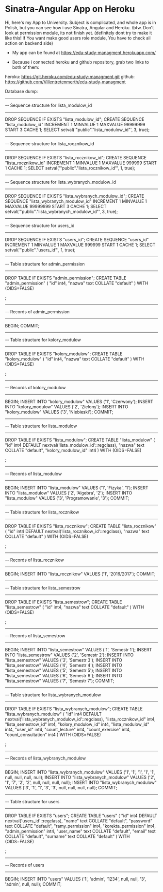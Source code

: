 # Sinatra-Angular App on Heroku

Hi, here's my App to University. Subject is complicated, and whole app is in Polish, but you can see how i use Sinatra, Angular and Heroku.
\btw. Don't look at permission module, its not finish yet. (definitely dont try to make it like this! If You want make good users role module, You have to check all action on backend side)

* My app can be found at https://edu-study-managment.herokuapp.com/

* Because i connected heroku and github repository, grab two links to both of them:

heroku: https://git.heroku.com/edu-study-managment.git 
github: https://github.com/Villentretenmerth/edu-study-managment

Database dump: 

-- ----------------------------
-- Sequence structure for lista_modulow_id
-- ----------------------------
DROP SEQUENCE IF EXISTS "lista_modulow_id";
CREATE SEQUENCE "lista_modulow_id"
 INCREMENT 1
 MINVALUE 1
 MAXVALUE 99999999
 START 3
 CACHE 1;
SELECT setval('"public"."lista_modulow_id"', 3, true);

-- ----------------------------
-- Sequence structure for lista_rocznikow_id
-- ----------------------------
DROP SEQUENCE IF EXISTS "lista_rocznikow_id";
CREATE SEQUENCE "lista_rocznikow_id"
 INCREMENT 1
 MINVALUE 1
 MAXVALUE 999999
 START 1
 CACHE 1;
SELECT setval('"public"."lista_rocznikow_id"', 1, true);

-- ----------------------------
-- Sequence structure for lista_wybranych_modulow_id
-- ----------------------------
DROP SEQUENCE IF EXISTS "lista_wybranych_modulow_id";
CREATE SEQUENCE "lista_wybranych_modulow_id"
 INCREMENT 1
 MINVALUE 1
 MAXVALUE 99999999
 START 3
 CACHE 1;
SELECT setval('"public"."lista_wybranych_modulow_id"', 3, true);

-- ----------------------------
-- Sequence structure for users_id
-- ----------------------------
DROP SEQUENCE IF EXISTS "users_id";
CREATE SEQUENCE "users_id"
 INCREMENT 1
 MINVALUE 1
 MAXVALUE 999999
 START 1
 CACHE 1;
SELECT setval('"public"."users_id"', 1, true);

-- ----------------------------
-- Table structure for admin_permission
-- ----------------------------
DROP TABLE IF EXISTS "admin_permission";
CREATE TABLE "admin_permission" (
"id" int4,
"nazwa" text COLLATE "default"
)
WITH (OIDS=FALSE)

;

-- ----------------------------
-- Records of admin_permission
-- ----------------------------
BEGIN;
COMMIT;

-- ----------------------------
-- Table structure for kolory_modulow
-- ----------------------------
DROP TABLE IF EXISTS "kolory_modulow";
CREATE TABLE "kolory_modulow" (
"id" int4,
"nazwa" text COLLATE "default"
)
WITH (OIDS=FALSE)

;

-- ----------------------------
-- Records of kolory_modulow
-- ----------------------------
BEGIN;
INSERT INTO "kolory_modulow" VALUES ('1', 'Czerwony');
INSERT INTO "kolory_modulow" VALUES ('2', 'Zielony');
INSERT INTO "kolory_modulow" VALUES ('3', 'Niebieski');
COMMIT;

-- ----------------------------
-- Table structure for lista_modulow
-- ----------------------------
DROP TABLE IF EXISTS "lista_modulow";
CREATE TABLE "lista_modulow" (
"id" int4 DEFAULT nextval('lista_modulow_id'::regclass),
"nazwa" text COLLATE "default",
"kolory_modulow_id" int4
)
WITH (OIDS=FALSE)

;

-- ----------------------------
-- Records of lista_modulow
-- ----------------------------
BEGIN;
INSERT INTO "lista_modulow" VALUES ('1', 'Fizyka', '1');
INSERT INTO "lista_modulow" VALUES ('2', 'Algebra', '2');
INSERT INTO "lista_modulow" VALUES ('3', 'Programowanie', '3');
COMMIT;

-- ----------------------------
-- Table structure for lista_rocznikow
-- ----------------------------
DROP TABLE IF EXISTS "lista_rocznikow";
CREATE TABLE "lista_rocznikow" (
"id" int4 DEFAULT nextval('lista_rocznikow_id'::regclass),
"nazwa" text COLLATE "default"
)
WITH (OIDS=FALSE)

;

-- ----------------------------
-- Records of lista_rocznikow
-- ----------------------------
BEGIN;
INSERT INTO "lista_rocznikow" VALUES ('1', '2016/2017');
COMMIT;

-- ----------------------------
-- Table structure for lista_semestrow
-- ----------------------------
DROP TABLE IF EXISTS "lista_semestrow";
CREATE TABLE "lista_semestrow" (
"id" int4,
"nazwa" text COLLATE "default"
)
WITH (OIDS=FALSE)

;

-- ----------------------------
-- Records of lista_semestrow
-- ----------------------------
BEGIN;
INSERT INTO "lista_semestrow" VALUES ('1', 'Semestr 1');
INSERT INTO "lista_semestrow" VALUES ('2', 'Semestr 2');
INSERT INTO "lista_semestrow" VALUES ('3', 'Semestr 3');
INSERT INTO "lista_semestrow" VALUES ('4', 'Semestr 4');
INSERT INTO "lista_semestrow" VALUES ('5', 'Semestr 5');
INSERT INTO "lista_semestrow" VALUES ('6', 'Semestr 6');
INSERT INTO "lista_semestrow" VALUES ('7', 'Semestr 7');
COMMIT;

-- ----------------------------
-- Table structure for lista_wybranych_modulow
-- ----------------------------
DROP TABLE IF EXISTS "lista_wybranych_modulow";
CREATE TABLE "lista_wybranych_modulow" (
"id" int4 DEFAULT nextval('lista_wybranych_modulow_id'::regclass),
"lista_rocznikow_id" int4,
"lista_semestrow_id" int4,
"kolory_modulow_id" int4,
"lista_modulow_id" int4,
"user_id" int4,
"count_lecture" int4,
"count_exercise" int4,
"count_consultation" int4
)
WITH (OIDS=FALSE)

;

-- ----------------------------
-- Records of lista_wybranych_modulow
-- ----------------------------
BEGIN;
INSERT INTO "lista_wybranych_modulow" VALUES ('1', '1', '1', '1', '1', null, null, null, null);
INSERT INTO "lista_wybranych_modulow" VALUES ('2', '1', '7', '2', '2', null, null, null, null);
INSERT INTO "lista_wybranych_modulow" VALUES ('3', '1', '1', '3', '3', null, null, null, null);
COMMIT;

-- ----------------------------
-- Table structure for users
-- ----------------------------
DROP TABLE IF EXISTS "users";
CREATE TABLE "users" (
"id" int4 DEFAULT nextval('users_id'::regclass),
"name" text COLLATE "default",
"password" text COLLATE "default",
"ramy_permission" int4,
"korekta_permission" int4,
"admin_permission" int4,
"user_name" text COLLATE "default",
"email" text COLLATE "default",
"surname" text COLLATE "default"
)
WITH (OIDS=FALSE)

;

-- ----------------------------
-- Records of users
-- ----------------------------
BEGIN;
INSERT INTO "users" VALUES ('1', 'admin', '1234', null, null, '3', 'admin', null, null);
COMMIT;
